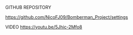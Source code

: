 GITHUB REPOSITORY

https://github.com/NicoFJ09/Bomberman_Project/settings

VIDEO
https://youtu.be/5Jhic-2Mfo8
